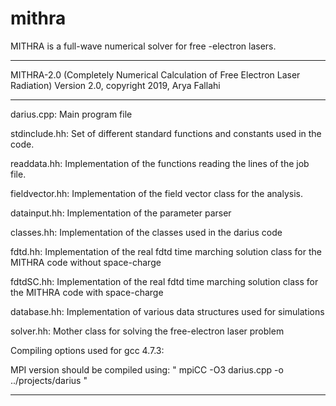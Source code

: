 # mithra
MITHRA is a full-wave numerical solver for free -electron lasers.

********************************************************************************************************
MITHRA-2.0 (Completely Numerical Calculation of Free Electron Laser Radiation)
Version 2.0, copyright 2019, Arya Fallahi
********************************************************************************************************
 
darius.cpp: Main program file

stdinclude.hh: Set of different standard functions and constants used in the code.

readdata.hh: Implementation of the functions reading the lines of the job file.

fieldvector.hh: Implementation of the field vector class for the analysis.

datainput.hh: Implementation of the parameter parser

classes.hh: Implementation of the classes used in the darius code

fdtd.hh: Implementation of the real fdtd time marching solution class for the MITHRA code without space-charge

fdtdSC.hh: Implementation of the real fdtd time marching solution class for the MITHRA code with space-charge

database.hh: Implementation of various data structures used for simulations

solver.hh: Mother class for solving the free-electron laser problem
  
Compiling options used for gcc 4.7.3:

MPI version should be compiled using: " mpiCC -O3 darius.cpp -o ../projects/darius "

********************************************************************************************************
